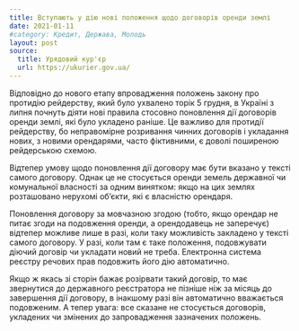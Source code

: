 ```yaml
---
title: Вступають у дію нові положення щодо договорів оренди землі
date: 2021-01-11
#category: Кредит, Держава, Молодь
layout: post
source:
  title: Урядовий кур'єр
  url: https://ukurier.gov.ua/
---
```


Відповідно до нового етапу впровадження положень закону про протидію рейдерству, який було ухвалено торік 5 грудня, в Україні з липня почнуть діяти нові правила стосовно поновлення дії договорів оренди землі, які було укладено раніше. Це важливо для протидії рейдерству, бо неправомірне розривання чинних договорів і укладання нових, з новими орендарями, часто фіктивними, є доволі поширеною рейдерською схемою.

Відтепер умову щодо поновлення дії договору має бути вказано у тексті самого договору. Однак це не стосується оренди земель державної чи комунальної власності за одним винятком: якщо на цих землях розташовано нерухомі об’єкти, які є власністю орендаря.

Поновлення договору за мовчазною згодою (тобто, якщо орендар не питає згоди на подовження оренди, а орендодавець не заперечує) відтепер можливе лише в разі, коли таку можливість закладено у тексті самого договору. У разі, коли там є таке положення, подовжувати діючий договір чи укладати новий не треба. Електронна система реєстру речових прав подовжить його дію автоматично.

Якщо ж якась зі сторін бажає розірвати такий договір, то має звернутися до державного реєстратора не пізніше ніж за місяць до завершення дії договору, в інакшому разі він автоматично вважається подовженим. А тепер увага: все сказане не стосується договорів, укладених чи змінених до запровадження зазначених положень.
